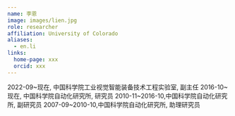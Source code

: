 ```yaml
---
name: 李恩
image: images/lien.jpg
role: researcher
affiliation: University of Colorado
aliases:
  - en.li
links:
  home-page: xxx
  orcid: xxx
---
```


2022-09~现在, 中国科学院工业视觉智能装备技术工程实验室, 副主任 2016-10~现在, 中国科学院自动化研究所, 研究员 2010-11~2016-10,中国科学院自动化研究所, 副研究员 2007-09~2010-10,中国科学院自动化研究所, 助理研究员
